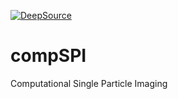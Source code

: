 [![DeepSource](https://deepsource.io/gh/compSPI/compSPI.svg/?label=active+issues&show_trend=true&token=9LHN59PF7zfVd3LsC89oH129)](https://deepsource.io/gh/compSPI/compSPI/?ref=repository-badge)

# compSPI
Computational Single Particle Imaging


